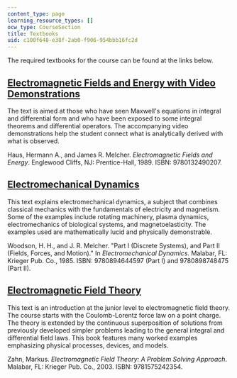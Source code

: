 ```yaml
---
content_type: page
learning_resource_types: []
ocw_type: CourseSection
title: Textbooks
uid: c100f648-e38f-2ab0-f906-954bbb16fc2d
---
```


The required textbooks for the course can be found at the links below.

[Electromagnetic Fields and Energy with Video Demonstrations](/resources/res-6-001-electromagnetic-fields-and-energy-spring-2008/index.htm)
-------------------------------------------------------------------------------------------------------------------------------------------

The text is aimed at those who have seen Maxwell's equations in integral and differential form and who have been exposed to some integral theorems and differential operators. The accompanying video demonstrations help the student connect what is analytically derived with what is observed.

Haus, Hermann A., and James R. Melcher. _Electromagnetic Fields and Energy_. Englewood Cliffs, NJ: Prentice-Hall, 1989. ISBN: 9780132490207.

[Electromechanical Dynamics](/resources/res-6-003-electromechanical-dynamics-spring-2009/index.htm)
---------------------------------------------------------------------------------------------------

This text explains electromechanical dynamics, a subject that combines classical mechanics with the fundamentals of electricity and magnetism. Some of the examples include rotating machinery, plasma dynamics, electromechanics of biological systems, and magnetoelasticity. The examples used are mathematically lucid and physically demonstrable.

Woodson, H. H., and J. R. Melcher. "Part I (Discrete Systems), and Part II (Fields, Forces, and Motion)." In _Electromechanical Dynamics_. Malabar, FL: Krieger Pub. Co., 1985. ISBN: 9780894644597 (Part I) and 9780898748475 (Part II).

[Electromagnetic Field Theory](/resources/res-6-002-electromagnetic-field-theory-a-problem-solving-approach-spring-2008/index.htm)
----------------------------------------------------------------------------------------------------------------------------------

This text is an introduction at the junior level to electromagnetic field theory. The course starts with the Coulomb-Lorentz force law on a point charge. The theory is extended by the continuous superposition of solutions from previously developed simpler problems leading to the general integral and differential field laws. This book features many worked examples emphasizing physical processes, devices, and models.

Zahn, Markus. _Electromagnetic Field Theory: A Problem Solving Approach_. Malabar, FL: Krieger Pub. Co., 2003. ISBN: 9781575242354.